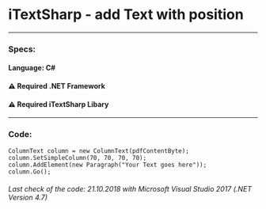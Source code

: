 # iTextSharp - add Text with position
---
### Specs:
#### Language: C#
#### ⚠️ Required .NET Framework
#### ⚠️ Required iTextSharp Libary
---
### Code:
```shPdfContentByte pdfContentByte = pdfWriter.DirectContent;
ColumnText column = new ColumnText(pdfContentByte);
column.SetSimpleColumn(70, 70, 70, 70);
column.AddElement(new Paragraph("Your Text goes here"));
column.Go();
```
###### Last check of the code: 21.10.2018 with Microsoft Visual Studio 2017 (.NET Version 4.7)
